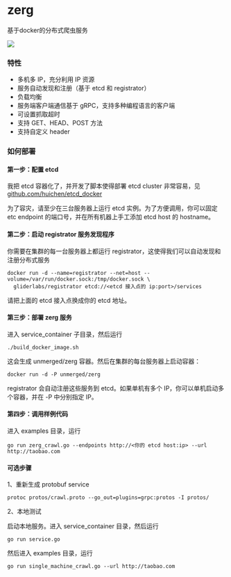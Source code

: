 # zerg
基于docker的分布式爬虫服务

![](https://raw.github.com/huichen/zerg/master/doc/zerg.png)

### 特性

* 多机多 IP，充分利用 IP 资源
* 服务自动发现和注册（基于 etcd 和 registrator）
* 负载均衡
* 服务端客户端通信基于 gRPC，支持多种编程语言的客户端
* 可设置抓取超时
* 支持 GET、HEAD、POST 方法
* 支持自定义 header

### 如何部署

#### 第一步：配置 etcd

我把 etcd 容器化了，并开发了脚本使得部署 etcd cluster 非常容易，见 [github.com/huichen/etcd_docker](https://github.com/huichen/etcd_docker)

为了容灾，请至少在三台服务器上运行 etcd 实例。为了方便调用，你可以固定 etc endpoint 的端口号，并在所有机器上手工添加 etcd host 的 hostname。

#### 第二步：启动 registrator 服务发现程序

你需要在集群的每一台服务器上都运行 registrator，这使得我们可以自动发现和注册分布式服务

```
docker run -d --name=registrator --net=host --volume=/var/run/docker.sock:/tmp/docker.sock \
  gliderlabs/registrator etcd://<etcd 接入点的 ip:port>/services
```

请把上面的 etcd 接入点换成你的 etcd 地址。

#### 第三步：部署 zerg 服务

进入 service_container 子目录，然后运行

```
./build_docker_image.sh
```

这会生成 unmerged/zerg 容器。然后在集群的每台服务器上启动容器：

```
docker run -d -P unmerged/zerg
```

registrator 会自动注册这些服务到 etcd。如果单机有多个 IP，你可以单机启动多个容器，并在 -P 中分别指定 IP。

#### 第四步：调用样例代码

进入 examples 目录，运行

```
go run zerg_crawl.go --endpoints http://<你的 etcd host:ip> --url http://taobao.com
```

#### 可选步骤

1、重新生成 protobuf service

```
protoc protos/crawl.proto --go_out=plugins=grpc:protos -I protos/
```

2、本地测试

启动本地服务。进入 service_container 目录，然后运行

```
go run service.go
```

然后进入 examples 目录，运行

```
go run single_machine_crawl.go --url http://taobao.com
```
